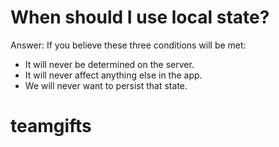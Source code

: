 # When should I use local state?

Answer: If you believe these three conditions will be met:
* It will never be determined on the server.
* It will never affect anything else in the app.
* We will never want to persist that state.
# teamgifts
